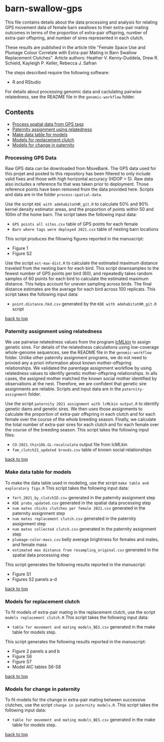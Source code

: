 # barn-swallow-gps

This file contains details about the data processing and analysis for relating GPS movement data of female barn swallows to their extra-pair mating outcomes in terms of the proportion of extra-pair offspring, number of extra-pair offspring, and number of sires represented in each clutch. 

These results are published in the article title "Female Space Use and Plumage Colour Correlate with Extra-pair Mating in Barn Swallow Replacement Clutches". 
Article authors: Heather V. Kenny-Duddela, Drew R. Schield, Kayleigh P. Keller, Rebecca J. Safran

The steps described require the following software: 

* R and RStudio

For details about processing genomic data and caclulating pairwise relatedness, see the README file in the `genomic-workflow` folder. 

## Contents

* [Process spatial data from GPS tags](#processing-gps-data)
* [Paternity assignment using relatedness](#paternity-assignment-using-relatedness)
* [Make data table for models](#make-data-table-for-models)
* [Models for replacement clutch](#models-for-replacement-clutch)
* [Models for change in paternity](#models-for-change-in-paternity)

### Processing GPS Data

Raw GPS data can be downloaded from MoveBank. The GPS data used for this projet and posted to this repository has been filtered to only include valid fixes and those with high horizontal accuracy (HDOP > 5). Raw data also includes a reference fix that was taken prior to deployment. Those reference points have been removed from the data provided here. Scripts and data are in the folder `process-spatial-data`.


Use the script `KDE with adehabitatHR_git.R` to calculate 50% and 90% kernel density estimator areas, and the proportion of points within 50 and 100m of the home barn. The script takes the following input data: 

* `GPS points all sites.csv` table of GPS points for each female
* `Barn where tags were deployed 2021.csv` table of nesting barn locations

This script produces the fillowing figures reported in the manuscript: 

* Figure 1
* Figure S2


Use the script `est-max-dist.R` to calculate the estimated maximum distance traveled from the nesting barn for each bird. This script downsamples to the fewest number of GPS points per bird (60), and repeatedly takes random samples of 60 points for each bird to calculate the estimated maximum distance. This helps account for uneven sampling across birds. The final distance estimates are the average for each bird across 100 replicats. This script takes the following input data: 

* `point.distance.hkd.csv` generated by the `KDE with adehabitatHR_git.R` script

[back to top](#barn-swallow-gps)


### Paternity assignment using relatedness

We use pairwise relatedness values from the program [lcMLkin](https://github.com/COMBINE-lab/maximum-likelihood-relatedness-estimation?tab=readme-ov-file) to assign genetic sires. For details of the relatedness calculations using low-coverage whole-genome sequences, see the README file in the `genomic-workflow` folder. Unlike other paternity assignment programs, we do not need to provied any a priori information about known mother-offspring relationships. We validated the parentage assignment workflow by using relatedness values to identify genetic mother-offspring relationships. In alls cases, the assigned mother matched the known social mother identified by observations at the nest. Therefore, we are confident that genetic sire assignments are reliable. Scripts and input data are in the `paternity-assignment` folder. 

Use the script `paternity 2021 assignment with lcMLkin output.R` to identify genetic dams and genetic sires. We then uses those assignments to calculate the proportion of extra-pair offspring in each clutch and for each female over the course of the whole breeding season. Finally, we calculate the total number of extra-pair sires for each clutch and for each female over the course of the breeding season. This script takes the following input files: 

* `CO-2021.thin10k.GL-recalculate` output file from lcMLkin
* `fam_clutch21_updated broods.csv` table of known social relationships

[back to top](#barn-swallow-gps)


### Make data table for models

To make the data table used in modeling, use the script `make table and exploratory figs.R` This script takes the following input data: 

* `fert_2021_by_clutchID.csv` generated in the paternity assignment step
* `KDE probs_updated.csv` generated in the spatial data processing step
* `num mates chicks clutches per female 2021.csv` generated in the paternity assignment step
* `num mates replacement clutch.csv` generated in the paternity assignment step
* `num mates collected clutch.csv` generated in the paternity assignment step
* `plumage-color-mass.csv` belly average brightness for females and males, and female mass
* `estimated max distance from resampling_original.csv` generated in the spatial data processing step

This script generates the following results reported in the manuscript: 

* Figure S1
* Figures S2 panels a-d

[back to top](#barn-swallow-gps)


### Models for replacement clutch

To fit models of extra-pair mating in the replacement clutch, use the script `models replacement clutch.R` This script takes the following input data: 

* `table for movement and mating models_BES.csv` generated in the make table for models step. 

This script generates the following results reported in the manuscript: 

* Figure 2 panels a and b
* Figure S6
* Figure S7
* Model AIC tables S6-S8

[back to top](#barn-swallow-gps)


### Models for change in paternity

To fit models for the change in extra-pair mating between successive clutches, use the script `change in paternity models.R`. This script takes the following input data: 

* `table for movement and mating models_BES.csv` generated in the make table for models step.

[back to top](#barn-swallow-gps)
